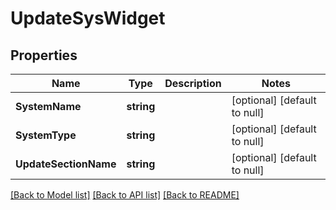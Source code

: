 # UpdateSysWidget

## Properties
Name | Type | Description | Notes
------------ | ------------- | ------------- | -------------
**SystemName** | **string** |  | [optional] [default to null]
**SystemType** | **string** |  | [optional] [default to null]
**UpdateSectionName** | **string** |  | [optional] [default to null]

[[Back to Model list]](../README.md#documentation-for-models) [[Back to API list]](../README.md#documentation-for-api-endpoints) [[Back to README]](../README.md)

